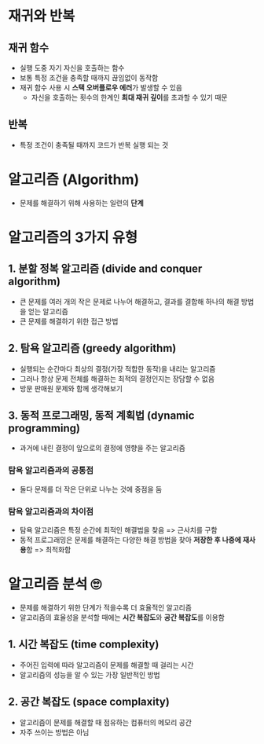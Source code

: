 # 재귀와 반복
## 재귀 함수
- 실행 도중 자기 자신을 호출하는 함수
- 보통 특정 조건을 충족할 때까지 끊임없이 동작함
- 재귀 함수 사용 시 **스택 오버플로우 에러**가 발생할 수 있음
  - 자신을 호출하는 횟수의 한계인 **최대 재귀 깊이**를 초과할 수 있기 때문

## 반복
- 특정 조건이 충족될 때까지 코드가 반복 실행 되는 것

# 알고리즘 (Algorithm)
- 문제를 해결하기 위해 사용하는 일련의 **단계**

# 알고리즘의 3가지 유형
## 1. 분할 정복 알고리즘 (divide and conquer algorithm)
- 큰 문제를 여러 개의 작은 문제로 나누어 해결하고, 결과를 결합해 하나의 해결 방법을 얻는 알고리즘
- 큰 문제를 해결하기 위한 접근 방법

## 2. 탐욕 알고리즘 (greedy algorithm)
- 실행되는 순간마다 최상의 결정(가장 적합한 동작)을 내리는 알고리즘
- 그러나 항상 문제 전체를 해결하는 최적의 결정인지는 장담할 수 없음
- 방문 판매원 문제와 함께 생각해보기

## 3. 동적 프로그래밍, 동적 계획법 (dynamic programming)
- 과거에 내린 결정이 앞으로의 결정에 영향을 주는 알고리즘

### 탐욕 알고리즘과의 공통점
- 둘다 문제를 더 작은 단위로 나누는 것에 중점을 둠
### 탐욕 알고리즘과의 차이점
- 탐욕 알고리즘은 특정 순간에 최적인 해결법을 찾음 => 근사치를 구함
- 동적 프로그래밍은 문제를 해결하는 다양한 해결 방법을 찾아 **저장한 후 나중에 재사용**함 => 최적화함

# 알고리즘 분석 🙄
- 문제를 해결하기 위한 단계가 적을수록 더 효율적인 알고리즘
- 알고리즘의 효율성을 분석할 때에는 **시간 복잡도**와 **공간 복잡도**를 이용함

## 1. 시간 복잡도 (time complexity)
- 주어진 입력에 따라 알고리즘이 문제를 해결할 때 걸리는 시간
- 알고리즘의 성능을 알 수 있는 가장 일반적인 방법

## 2. 공간 복잡도 (space complaxity) 
- 알고리즘이 문제를 해결할 때 점유하는 컴퓨터의 메모리 공간
- 자주 쓰이는 방법은 아님